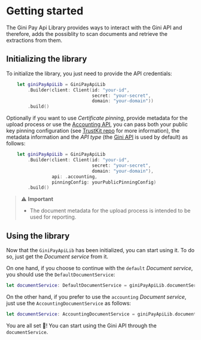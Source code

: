 Getting started
=============================

The Gini Pay Api Library provides ways to interact with the Gini API and therefore, adds the possiblity to scan documents and retrieve the extractions from them.

## Initializing the library

To initialize the library, you just need to provide the API credentials:

```swift
    let giniPayApiLib = GiniPayApiLib
        .Builder(client: Client(id: "your-id",
                                secret: "your-secret",
                                domain: "your-domain"))
        .build()
```

Optionally if you want to use _Certificate pinning_, provide metadata for the upload process or use the [Accounting API](https://accounting-api.gini.net/documentation/), you can pass both your public key pinning configuration (see [TrustKit repo](https://github.com/datatheorem/TrustKit) for more information), the metadata information and the _API type_ (the [Gini API](http://developer.gini.net/gini-api/html/index.html) is used by default) as follows:

```swift
    let giniPayApiLib = GiniPayApiLib
        .Builder(client: Client(id: "your-id",
                                secret: "your-secret",
                                domain: "your-domain"),
                 api: .accounting,
                 pinningConfig: yourPublicPinningConfig)
        .build()
```
> ⚠️  **Important**
> - The document metadata for the upload process is intended to be used for reporting.

## Using the library
Now that the `GiniPayApiLib` has been initialized, you can start using it. To do so, just get the _Document service_ from it. 

On one hand, if you choose to continue with the `default` _Document service_, you should use the `DefaultDocumentService`:

```swift
let documentService: DefaultDocumentService = giniPayApiLib.documentService()
```

On the other hand, if you prefer to use the `accounting` _Document service_, just use the `AccountingDocumentService` as follows:

```swift
let documentService: AccountingDocumentService = giniPayApiLib.documentService()
```

You are all set 🚀! You can start using the Gini API through the `documentService`.
